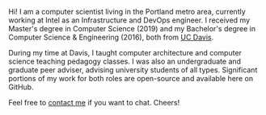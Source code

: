 Hi!
I am a computer scientist living in the Portland metro area, currently working at Intel as an Infrastructure and DevOps engineer.
I received my Master's degree in Computer Science (2019) and my Bachelor's degree in Computer Science & Engineering (2016), both from [UC Davis](https://cs.ucdavis.edu/).

During my time at Davis, I taught computer architecture and computer science teaching pedagogy classes.
I was also an undergraduate and graduate peer adviser, advising university students of all types.
Significant portions of my work for both roles are open-source and available here on GitHub.

Feel free to [contact me](https://perona.dev/contact/) if you want to chat.
Cheers!
